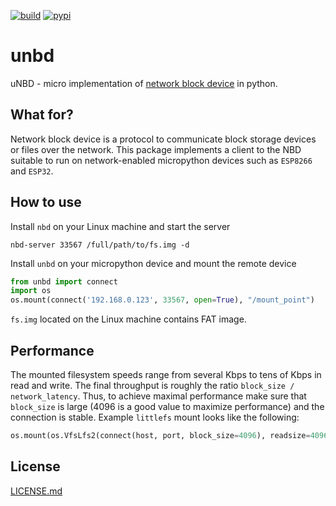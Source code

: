 [![build](https://github.com/pulkin/unbd/actions/workflows/test.yml/badge.svg)](https://github.com/pulkin/unbd/actions)
[![pypi](https://img.shields.io/pypi/v/unbd)](https://pypi.org/project/unbd/)

unbd
====

uNBD - micro implementation of
[network block device](https://en.wikipedia.org/wiki/Network_block_device)
in python.

What for?
---------

Network block device is a protocol to communicate block storage devices
or files over the network.
This package implements a client to the NBD suitable to run on
network-enabled micropython devices such as `ESP8266` and `ESP32`.

How to use
----------

Install `nbd` on your Linux machine and start the server

```shell
nbd-server 33567 /full/path/to/fs.img -d
```

Install `unbd` on your micropython device and mount the remote device

```python
from unbd import connect
import os
os.mount(connect('192.168.0.123', 33567, open=True), "/mount_point")
```

`fs.img` located on the Linux machine contains FAT image.

Performance
-----------

The mounted filesystem speeds range from several Kbps to tens
of Kbps in read and write. The final throughput is roughly the
ratio `block_size / network_latency`. Thus, to achieve maximal
performance make sure that `block_size` is large (4096 is a
good value to maximize performance) and the connection is stable.
Example `littlefs` mount looks like the following:

```python
os.mount(os.VfsLfs2(connect(host, port, block_size=4096), readsize=4096), "/mount")
```

License
-------

[LICENSE.md](LICENSE.md)

